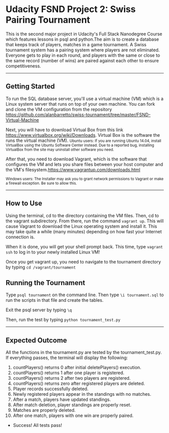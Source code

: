 # Udacity FSND Project 2: Swiss Pairing Tournament

This is the second major project in Udacity's Full Stack Nanodegree Course which features lessons in psql and python.The aim is to create a database that keeps track of players, matches in a game tournament. A Swiss tournament system has a pairing system where players are not eliminated.  Everyone gets to play in each round, and players with the same or close to the same record (number of wins) are paired against each other to ensure competitiveness. 

---

## Getting Started

To run the SQL database server, you'll use a virtual machine (VM) which is a Linux system server that runs on top of your own machine. You can fork and clone the VM configuration from the repository <https://github.com/alanbarretto/swiss-tournament/tree/master/FSND-Virtual-Machine>

Next, you will have to download Virtual Box from this link <https://www.virtualbox.org/wiki/Downloads>.  Virtual Box is the software the runs the virtual machine (VM). 
<small>Ubuntu users: If you are running Ubuntu 14.04, install VirtualBox using the Ubuntu Software Center instead. Due to a reported bug, installing VirtualBox from the site may uninstall other software you need.</small>

After that, you need to download Vagrant, which is the software that configures the VM and lets you share files between your host computer and the VM's filesystem.https://www.vagrantup.com/downloads.html 

<small>Windows users: The Installer may ask you to grant network permissions to Vagrant or make a firewall exception. Be sure to allow this.</small>

---

## How to Use

Using the terminal, cd to the directory containing the VM files.  Then, cd to the vagrant subdirectory.  From there, run the command `vagrant up`.  This will cause Vagrant to download the Linux operating system and install it. This may take quite a while (many minutes) depending on how fast your Internet connection is.

When it is done, you will get your shell prompt back.  This time, type `vagrant ssh` to log in to your newly installed Linux VM!

Once you get vagrant up, you need to navigate to the tournament directory by typing `cd /vagrant/tournament`

## Running the Tournament

Type `psql tournament` on the command line.  Then type `\i tournament.sql` to run the scripts in that file and create the tables.  

Exit the psql server by typing `\q`

Then, run the test by typing `python tournament_test.py`

---


## Expected Outcome

All the functions in the tournament.py are tested by the tournament_test.py.  If everything passes, the terminal will display the following:

1. countPlayers() returns 0 after initial deletePlayers() execution.
2. countPlayers() returns 1 after one player is registered.
3. countPlayers() returns 2 after two players are registered.
4. countPlayers() returns zero after registered players are deleted.
5. Player records successfully deleted.
6. Newly registered players appear in the standings with no matches.
7. After a match, players have updated standings.
8. After match deletion, player standings are properly reset.
9. Matches are properly deleted.
10. After one match, players with one win are properly paired.

- Success! All tests pass!